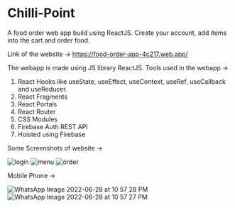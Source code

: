 # Chilli-Point
A food order web app build using ReactJS. Create your account, add items into the cart and order food.

Link of the website -> https://food-order-app-4c217.web.app/

The webapp is made using JS library ReactJS.
Tools used in the webapp ->
1. React Hooks like useState, useEffect, useContext, useRef, useCallback and useReducer.
2. React Fragments
3. React Portals
4. React Router
5. CSS Modules
6. Firebase Auth REST API
7. Hoisted using Firebase

Some Screenshots of website ->

![login](https://user-images.githubusercontent.com/100830807/176241703-020abd44-f986-434f-a7d2-9bab9da73d62.png)
![menu](https://user-images.githubusercontent.com/100830807/176241727-cd115901-b7aa-4fae-9d38-97803beb9e10.png)
![order](https://user-images.githubusercontent.com/100830807/176241735-b94333d5-3483-4ee8-8323-ee35ba4a31b2.png)

Mobile Phone ->

![WhatsApp Image 2022-06-28 at 10 57 28 PM](https://user-images.githubusercontent.com/100830807/176245405-6305679e-8a94-469a-a51a-63a35dcb4247.jpeg)
![WhatsApp Image 2022-06-28 at 10 57 27 PM](https://user-images.githubusercontent.com/100830807/176245416-bc3e9e55-fcaa-4821-a36f-7027cdf23a5a.jpeg)
